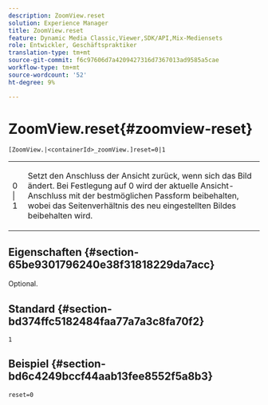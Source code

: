```yaml
---
description: ZoomView.reset
solution: Experience Manager
title: ZoomView.reset
feature: Dynamic Media Classic,Viewer,SDK/API,Mix-Mediensets
role: Entwickler, Geschäftspraktiker
translation-type: tm+mt
source-git-commit: f6c97606d7a4209427316d7367013ad9585a5cae
workflow-type: tm+mt
source-wordcount: '52'
ht-degree: 9%

---
```



# ZoomView.reset{#zoomview-reset}

`[ZoomView.|<containerId>_zoomView.]reset=0|1`

<table id="table_49FFD1BC53B846F09A6D214BC8C5C3FE"> 
 <tbody> 
  <tr> 
   <td colname="col1"> <p> <span class="codeph"> 0 | 1</span> </p> </td> 
   <td colname="col2"> <p> Setzt den Anschluss der Ansicht zurück, wenn sich das Bild ändert. Bei Festlegung auf <span class="codeph"> 0</span> wird der aktuelle Ansicht-Anschluss mit der bestmöglichen Passform beibehalten, wobei das Seitenverhältnis des neu eingestellten Bildes beibehalten wird. </p> </td> 
  </tr> 
 </tbody> 
</table>

## Eigenschaften {#section-65be9301796240e38f31818229da7acc}

Optional.

## Standard {#section-bd374ffc5182484faa77a7a3c8fa70f2}

`1`

## Beispiel {#section-bd6c4249bccf44aab13fee8552f5a8b3}

`reset=0`
